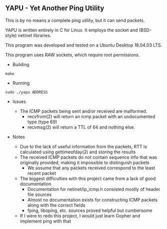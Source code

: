 YAPU - Yet Another Ping Utility
-------

This is by no means a complete ping utility, but it can send packets.

YAPU is written entirely in C for Linux. It employs the socket and (BSD-style) netinet libraries.

This program was developed and tested on a Ubuntu Desktop 18.04.03 LTS.

This program uses RAW sockets, which require root permissions.

* Building
```
make
```

* Running
```
sudo ./yapu ADDRESS
```

* Issues
	- The ICMP packets being sent and/or received are malformed.
		- recvfrom(2) will return an icmp packet with an undocumented type (type 69)
		- recvmsg(2) will return a TTL of 64 and nothing else.

* Notes
	- Due to the lack of useful information from the packets, RTT is calculated using gettimeofday(2) and storing the results
	- The received ICMP packets do not contain sequence info that was originally provided, making it impossible to distinguish packets
		- We assume that any packets received correspond to the least recent packet
	- The biggest difficulties with this project came from a lack of good documentation
		- Documentation for netinet/ip\_icmp.h consisted mostly of header file sources
		- Almost no documentation exists for constructing ICMP packets along with the correct fields
		- fping, liboping, etc. sources proved helpful but cumbersome
	- If I were to redo this project, I would just learn Gopher and implement ping with that

